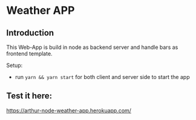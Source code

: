 # Weather APP

## Introduction

This Web-App is build in node as backend server and handle bars as frontend template.


Setup:
- run ```yarn && yarn start``` for both client and server side to start the app

## Test it here:

https://arthur-node-weather-app.herokuapp.com/
